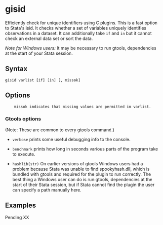 gisid 
=====

Efficiently check for unique identifiers using C plugins.  This is a fast
option to Stata's isid. It checks whether a set of variables uniquely
identifies observations in a dataset. It can additionally take `if` and
`in` but it cannot check an external data set or sort the data.

_Note for Windows users:_ It may be necessary to run gtools, dependencies at
the start of your Stata session.

Syntax
------

```
gisid varlist [if] [in] [, missok]
```

Options
-------

        missok indicates that missing values are permitted in varlist.

### Gtools options

(Note: These are common to every gtools command.)

- `verbose` prints some useful debugging info to the console.

- `benchmark` prints how long in seconds various parts of the program take to
            execute.

- `hashlib(str)` On earlier versions of gtools Windows users had a problem
            because Stata was unable to find spookyhash.dll, which is bundled
            with gtools and required for the plugin to run correctly. The best
            thing a Windows user can do is run gtools, dependencies at the start
            of their Stata session, but if Stata cannot find the plugin the user
            can specify a path manually here.

Examples
--------

Pending XX
